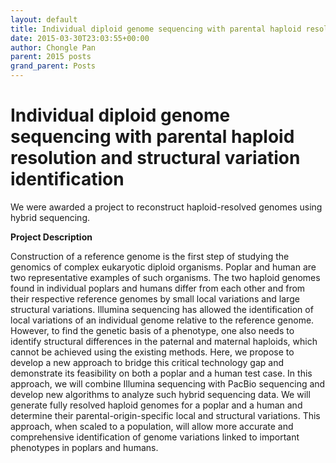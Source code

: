 ```yaml
---
layout: default
title: Individual diploid genome sequencing with parental haploid resolution and structural variation identification
date: 2015-03-30T23:03:55+00:00
author: Chongle Pan
parent: 2015 posts
grand_parent: Posts
---
```

# Individual diploid genome sequencing with parental haploid resolution and structural variation identification

We were awarded a project to reconstruct haploid-resolved genomes using hybrid sequencing.

**Project Description** 

Construction of a reference genome is the first step of studying the genomics of complex eukaryotic diploid organisms. Poplar and human are two representative examples of such organisms. The two haploid genomes found in individual poplars and humans differ from each other and from their respective reference genomes by small local variations and large structural variations. Illumina sequencing has allowed the identification of local variations of an individual genome relative to the reference genome. However, to find the genetic basis of a phenotype, one also needs to identify structural differences in the paternal and maternal haploids, which cannot be achieved using the existing methods. Here, we propose to develop a new approach to bridge this critical technology gap and demonstrate its feasibility on both a poplar and a human test case. In this approach, we will combine Illumina sequencing with PacBio sequencing and develop new algorithms to analyze such hybrid sequencing data. We will generate fully resolved haploid genomes for a poplar and a human and determine their parental-origin-specific local and structural variations. This approach, when scaled to a population, will allow more accurate and comprehensive identification of genome variations linked to important phenotypes in poplars and humans.